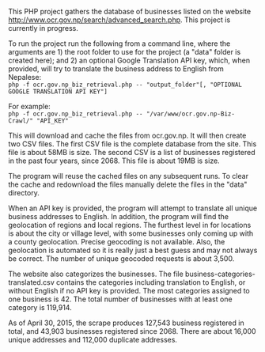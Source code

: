This PHP project gathers the database of businesses listed on the website http://www.ocr.gov.np/search/advanced_search.php. This project is currently in progress.

To run the project run the following from a command line, where the arguments are 1) the root folder to use for the project (a "data" folder is created here); and 2) an optional Google Translation API key, which, when provided, will try to translate the business address to English from Nepalese:<br>
```php -f ocr.gov.np_biz_retrieval.php -- "output_folder"[, "OPTIONAL GOOGLE TRANSLATION API KEY"]```

For example:<br>
```php -f ocr.gov.np_biz_retrieval.php -- "/var/www/ocr.gov.np-Biz-Crawl/" "API_KEY"```

This will download and cache the files from ocr.gov.np. It will then create two CSV files. The first CSV file is the complete database from the site. This file is about 58MB is size. The second CSV is a list of businesses registered in the past four years, since 2068. This file is about 19MB is size.

The program will reuse the cached files on any subsequent runs. To clear the cache and redownload the files manually delete the files in the "data" directory.

When an API key is provided, the program will attempt to translate all unique business addresses to English. In addition, the program will find the geolocation of regions and local regions. The furthest level in for locations is about the city or village level, with some businesses only coming up with a county geolocation. Precise geocoding is not available. Also, the geolocation is automated so it is really just a best guess and may not always be correct. The number of unique geocoded requests is about 3,500.

The website also categorizes the businesses. The file business-categories-translated.csv contains the categories including translation to English, or without English if no API key is provided. The most categories assigned to one business is 42. The total number of businesses with at least one category is 119,914.

As of April 30, 2015, the scrape produces 127,543 business registered in total, and 43,903 businesses registered since 2068. There are about 16,000 unique addresses and 112,000 duplicate addresses.

